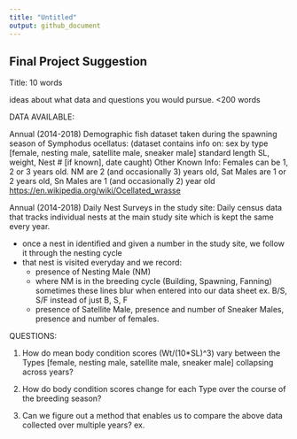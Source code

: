 ```yaml
---
title: "Untitled"
output: github_document
---
```


## Final Project Suggestion

Title: 10 words

ideas about what data and questions you would pursue. <200 words

DATA AVAILABLE:

Annual (2014-2018) Demographic fish dataset taken during the spawning season of Symphodus ocellatus:
(dataset contains info on: sex by type [female, nesting male, satellite male, sneaker male] standard length SL, weight, Nest # [if known], date caught)
Other Known Info: Females can be 1, 2 or 3 years old. NM are 2 (and occasionally 3) years old, Sat Males are 1 or 2 years old, Sn Males are 1 (and occasionally 2) year old
https://en.wikipedia.org/wiki/Ocellated_wrasse

Annual (2014-2018) Daily Nest Surveys in the study site:
Daily census data that tracks individual nests at the main study site which is kept the same every year. 
- once a nest in identified and given a number in the study site, we follow it through the nesting cycle
- that nest is visited everyday and we record:
  - presence of Nesting Male (NM)
  - where NM is in the breeding cycle (Building, Spawning, Fanning) sometimes these lines blur when entered into our data sheet  ex. B/S, S/F instead of just B, S, F
  - presence of Satellite Male, presence and number of Sneaker Males, presence and number of females.
  
  
  
QUESTIONS:

1. How do mean body condition scores (Wt/(10*SL)^3) vary between the Types [female, nesting male, satellite male, sneaker male] collapsing across years?

2. How do body condition scores change for each Type over the course of the breeding season?

3. Can we figure out a method that enables us to compare the above data collected over multiple years?
  ex. 


  

